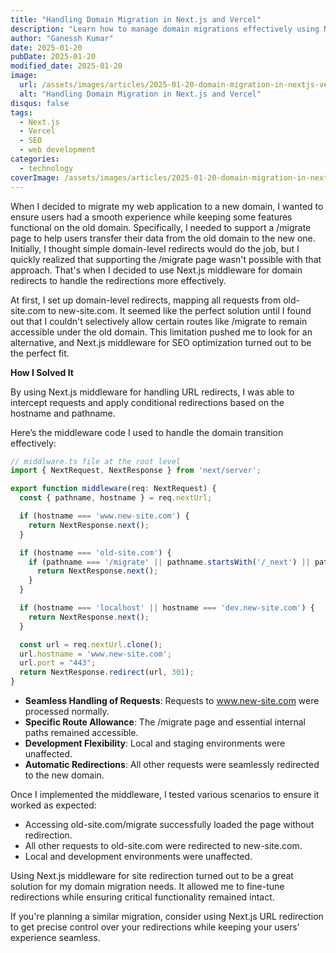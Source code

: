 ```yaml
---
title: "Handling Domain Migration in Next.js and Vercel"
description: "Learn how to manage domain migrations effectively using Next.js middleware to optimize redirections and ensure seamless user experience."
author: "Ganessh Kumar"
date: 2025-01-20
pubDate: 2025-01-20
modified_date: 2025-01-20
image:
  url: /assets/images/articles/2025-01-20-domain-migration-in-nextjs-vercel.webp
  alt: "Handling Domain Migration in Next.js and Vercel"
disqus: false
tags:
  - Next.js
  - Vercel
  - SEO
  - web development
categories:
  - technology
coverImage: /assets/images/articles/2025-01-20-domain-migration-in-nextjs-vercel.webp
---
```


When I decided to migrate my web application to a new domain, I wanted to ensure users had a smooth experience while keeping some features functional on the old domain. Specifically, I needed to support a /migrate page to help users transfer their data from the old domain to the new one. Initially, I thought simple domain-level redirects would do the job, but I quickly realized that supporting the /migrate page wasn't possible with that approach. That's when I decided to use Next.js middleware for domain redirects to handle the redirections more effectively.


At first, I set up domain-level redirects, mapping all requests from old-site.com to new-site.com. It seemed like the perfect solution until I found out that I couldn't selectively allow certain routes like /migrate to remain accessible under the old domain. This limitation pushed me to look for an alternative, and Next.js middleware for SEO optimization turned out to be the perfect fit.

**How I Solved It**

By using Next.js middleware for handling URL redirects, I was able to intercept requests and apply conditional redirections based on the hostname and pathname.

Here’s the middleware code I used to handle the domain transition effectively:

```ts
// middlware.ts file at the root level
import { NextRequest, NextResponse } from 'next/server';

export function middleware(req: NextRequest) {
  const { pathname, hostname } = req.nextUrl;

  if (hostname === 'www.new-site.com') {
    return NextResponse.next();
  }

  if (hostname === 'old-site.com') {
    if (pathname === '/migrate' || pathname.startsWith('/_next') || pathname.startsWith('/images')) {
      return NextResponse.next();
    }
  }

  if (hostname === 'localhost' || hostname === 'dev.new-site.com') {
    return NextResponse.next();
  }

  const url = req.nextUrl.clone();
  url.hostname = 'www.new-site.com';
  url.port = "443";
  return NextResponse.redirect(url, 301);
}
```

- **Seamless Handling of Requests**: Requests to www.new-site.com were processed normally.
- **Specific Route Allowance**: The /migrate page and essential internal paths remained accessible.
- **Development Flexibility**: Local and staging environments were unaffected.
- **Automatic Redirections**: All other requests were seamlessly redirected to the new domain.

Once I implemented the middleware, I tested various scenarios to ensure it worked as expected:

- Accessing old-site.com/migrate successfully loaded the page without redirection.
- All other requests to old-site.com were redirected to new-site.com.
- Local and development environments were unaffected.


Using Next.js middleware for site redirection turned out to be a great solution for my domain migration needs. It allowed me to fine-tune redirections while ensuring critical functionality remained intact.


If you're planning a similar migration, consider using Next.js URL redirection to get precise control over your redirections while keeping your users' experience seamless.